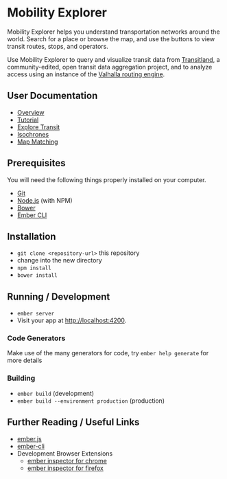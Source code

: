 # Mobility Explorer

Mobility Explorer helps you understand transportation networks around the world. Search for a place or browse the map, and use the buttons to view transit routes, stops, and operators.

Use Mobility Explorer to query and visualize transit data from [Transitland](https://transit.land), a community-edited, open transit data aggregation project, and to analyze access using an instance of the [Valhalla routing engine](https://github.com/valhalla/valhalla-docs).

## User Documentation

- [Overview](docs/overview.md)
- [Tutorial](docs/tutorial.md)
- [Explore Transit](docs/explore-transit.md)
- [Isochrones](docs/isochrones.md)
- [Map Matching](docs/map-matching.md)

## Prerequisites

You will need the following things properly installed on your computer.

* [Git](http://git-scm.com/)
* [Node.js](http://nodejs.org/) (with NPM)
* [Bower](http://bower.io/)
* [Ember CLI](http://ember-cli.com/)

## Installation

* `git clone <repository-url>` this repository
* change into the new directory
* `npm install`
* `bower install`

## Running / Development

* `ember server`
* Visit your app at [http://localhost:4200](http://localhost:4200).

### Code Generators

Make use of the many generators for code, try `ember help generate` for more details

### Building

* `ember build` (development)
* `ember build --environment production` (production)

## Further Reading / Useful Links

* [ember.js](http://emberjs.com/)
* [ember-cli](http://ember-cli.com/)
* Development Browser Extensions
  * [ember inspector for chrome](https://chrome.google.com/webstore/detail/ember-inspector/bmdblncegkenkacieihfhpjfppoconhi)
  * [ember inspector for firefox](https://addons.mozilla.org/en-US/firefox/addon/ember-inspector/)

